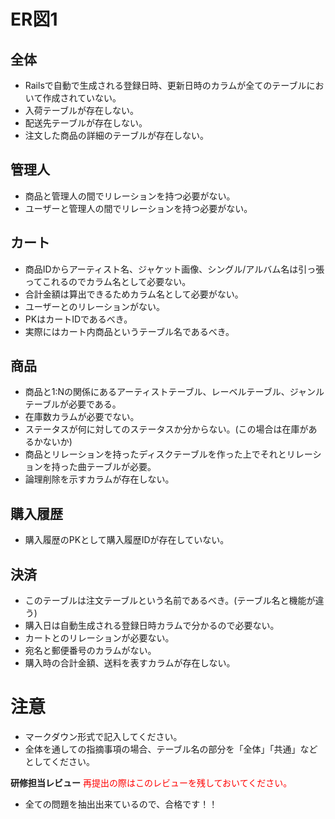 # ER図1
## 全体
- Railsで自動で生成される登録日時、更新日時のカラムが全てのテーブルにおいて作成されていない。
- 入荷テーブルが存在しない。
- 配送先テーブルが存在しない。
- 注文した商品の詳細のテーブルが存在しない。

## 管理人
- 商品と管理人の間でリレーションを持つ必要がない。
- ユーザーと管理人の間でリレーションを持つ必要がない。

## カート
- 商品IDからアーティスト名、ジャケット画像、シングル/アルバム名は引っ張ってこれるのでカラム名として必要ない。
- 合計金額は算出できるためカラム名として必要がない。
- ユーザーとのリレーションがない。
- PKはカートIDであるべき。
- 実際にはカート内商品というテーブル名であるべき。

## 商品
- 商品と1:Nの関係にあるアーティストテーブル、レーベルテーブル、ジャンルテーブルが必要である。
- 在庫数カラムが必要でない。
- ステータスが何に対してのステータスか分からない。(この場合は在庫があるかないか)
- 商品とリレーションを持ったディスクテーブルを作った上でそれとリレーションを持った曲テーブルが必要。
- 論理削除を示すカラムが存在しない。

## 購入履歴
- 購入履歴のPKとして購入履歴IDが存在していない。

## 決済
- このテーブルは注文テーブルという名前であるべき。(テーブル名と機能が違う)
- 購入日は自動生成される登録日時カラムで分かるので必要ない。
- カートとのリレーションが必要ない。
- 宛名と郵便番号のカラムがない。
- 購入時の合計金額、送料を表すカラムが存在しない。


# 注意
* マークダウン形式で記入してください。
* 全体を通しての指摘事項の場合、テーブル名の部分を「全体」「共通」などとしてください。

**研修担当レビュー**
<font color="Red">再提出の際はこのレビューを残しておいてください。</font>
- 全ての問題を抽出出来ているので、合格です！！
